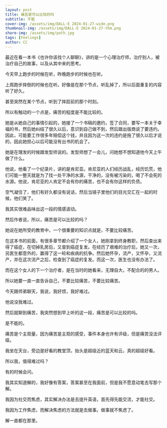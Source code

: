 ```yaml
---
layout: post
title: 痛苦是可以比较的吗
subtitle: 不能
cover-img: /assets/img/DALL·E 2024-01-27-wide.png
thumbnail-img: /assets/img/DALL·E 2024-01-27-thm.png
share-img: /assets/img/path.jpg
tags: [Feelings]
author: CC
---
```


最近在看一本书《也许你该找个人聊聊》，讲的是一个心理治疗师，治疗别人，被治疗自己的故事，以及从其中来的思考。

今天早上跑步的时候在听，昨晚跑步的时候也在听。

上周跑步摔倒的时候也在听。好像是在那个节点，听乱掉了，所以后面重复的内容听了好久。

甚至突然在某个节点，听到了摔跤前的那个时刻。

所以有触动的一个点是，痛苦的程度是不能比较的。

她是从她自己的事情引起的，她接了一个书稿的邀约，签了合同，要写一本关于幸福的书，然后她纠结了很久以后，意识到自己做不到，然后跟出版商说了要违约。因此，可能要工作很多年赔偿这个钱，并且因为这一次的违约是拖了很久以后才说的，因此她担心以后可能没有出书的机会了。

她是在理发的时候跟发型师说的。发型师想了一会儿，问她想不想知道他今天上午做了什么。

他说，他看了一个纪录片，讲的是肯尼亚。肯尼亚的人们经历战乱，经历饥荒，他们可能一整天就是为了找一处干净的水源，干净的，没有被污染的，喝了不会死的水源。他说，肯尼亚的人肯定不会有你的痛苦，也不会有你这样的负债。

空气凝住了，他们有好久都没有说话，然后当镜子里他们的目光交汇在一起的时候，他们笑了。

我其实很难品味出这一段的情感波动。

然后作者说，所以，痛苦是可以比较的吗？

她说在她所受的教育中，一个很重要的知识点就是，不要比较痛苦。

在这本书的前面，有很多章节都介绍了一个女人，她刚拿到终身教职，然后查出来得了癌症，在切掉乳房后，又查到癌症复发。在经历了艰难的治疗后，她又一次，另医生都意外的，赢得了这一轮和疾病的抗争。然后她怀孕，流产，又怀孕，又流产，并在这次流产之后，检查到了癌症的复发。而这一次，医生也没有办法了。

而在这个女人的下一个治疗者，是在当时的她看来，无理自大，不配合的的男人。

所以她要一直一直告诉自己，不要比较痛苦，不要比较痛苦。

今天跟师弟聊天，我说，我好烦，我好难过。

他说没我难过。

然后就聊到痛苦，我突然想到早上听的这一段，痛苦是可以比较的吗。

是不能的。

痛苦是个主观量，因为痛苦是主观的感受，事件本身也许有评级，但是痛苦没法评级。

我坐在天台，旁边是好看的教堂顶，抬头是超级近的蓝天和云，真的超级好看。

所以我，值得难过吗？

有的时候会问。

我其实知道解的，我好像有答案，答案甚至在我面前，但是我不愿意动笔去写那个解。

我因为社交而焦虑，其实解决办法是去提升英语，首先得先能交流，才能社交。

我因为工作焦虑，而解决焦虑的方法就是去做事。做事就不焦虑了。

解一直都在那里。

